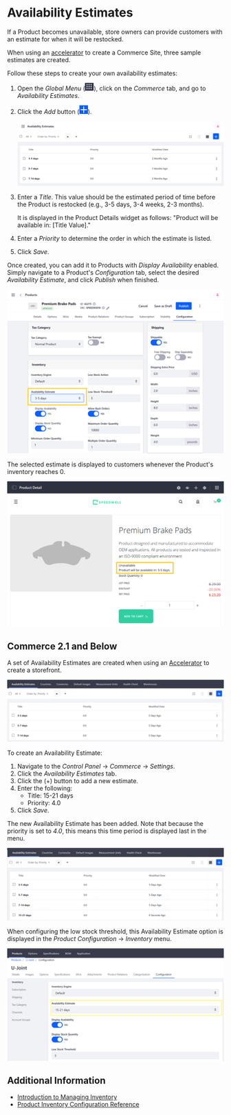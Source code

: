 # Availability Estimates

If a Product becomes unavailable, store owners can provide customers with an estimate for when it will be restocked.

When using an [accelerator](../starting-a-store/accelerators.md) to create a Commerce Site, three sample estimates are created.

Follow these steps to create your own availability estimates:

1. Open the *Global Menu* (![Global Menu](../images/icon-applications-menu.png)), click on the *Commerce* tab, and go to *Availability Estimates*.

1. Click the *Add* button (![Add Button](../images/icon-add.png)).

    ![Click the Add button to create a new Availability Estimate.](./availability-estimates/images/01.png)

1. Enter a *Title*. This value should be the estimated period of time before the Product is restocked (e.g., 3-5 days, 3-4 weeks, 2-3 months).

   It is displayed in the Product Details widget as follows: "Product will be available in: [Title Value]."

1. Enter a *Priority* to determine the order in which the estimate is listed.

1. Click *Save*.

Once created, you can add it to Products with *Display Availability* enabled. Simply navigate to a Product's *Configuration* tab, select the desired *Availability Estimate*, and click *Publish* when finished.

![Select the desired Availability Estimate.](./availability-estimates/images/02.png)

The selected estimate is displayed to customers whenever the Product's inventory reaches 0.

![The selected estimate is displayed to customers whenever the Product's inventory reaches 0.](./availability-estimates/images/03.png)

## Commerce 2.1 and Below

A set of Availability Estimates are created when using an [Accelerator](../starting-a-store/accelerators.md) to create a storefront.

![Managing Availability Estimates](./availability-estimates/images/04.png)

To create an Availability Estimate:

1. Navigate to the _Control Panel_ → _Commerce_ → _Settings_.
1. Click the _Availability Estimates_ tab.
1. Click the (+) button to add a new estimate.
1. Enter the following:
    * Title: 15-21 days
    * Priority: 4.0
1. Click _Save_.

The new Availability Estimate has been added. Note that because the priority is set to _4.0_, this means this time period is displayed last in the menu.

![New Availability Estimate](./availability-estimates/images/05.png)

When configuring the low stock threshold, this Availability Estimate option is displayed in the _Product Configuration_ → _Inventory_ menu.

![Availability Estimates in Inventory Dropdown](./availability-estimates/images/06.png)

## Additional Information

* [Introduction to Managing Inventory](./introduction-to-managing-inventory.md)
* [Product Inventory Configuration Reference](./product-inventory-configuration-reference.md)
